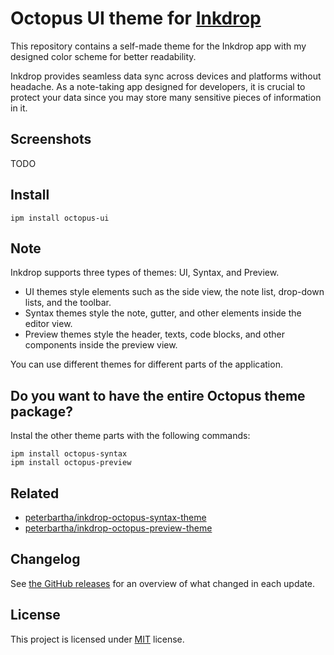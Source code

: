 # Octopus UI theme for [Inkdrop](https://inkdrop.app)

This repository contains a self-made theme for the Inkdrop app with my designed color scheme for better readability.

Inkdrop provides seamless data sync across devices and platforms without headache. As a note-taking app designed for developers, it is crucial to protect your data since you may store many sensitive pieces of information in it.

## Screenshots

TODO

## Install

```
ipm install octopus-ui
```

## Note

Inkdrop supports three types of themes: UI, Syntax, and Preview.

- UI themes style elements such as the side view, the note list, drop-down lists, and the toolbar.
- Syntax themes style the note, gutter, and other elements inside the editor view.
- Preview themes style the header, texts, code blocks, and other components inside the preview view.

You can use different themes for different parts of the application.

## Do you want to have the entire Octopus theme package?

Instal the other theme parts with the following commands:

```
ipm install octopus-syntax
ipm install octopus-preview
```

## Related

- [peterbartha/inkdrop-octopus-syntax-theme](https://github.com/peterbartha/inkdrop-octopus-syntax-theme)
- [peterbartha/inkdrop-octopus-preview-theme](https://github.com/peterbartha/inkdrop-octopus-preview-theme)

## Changelog

See [the GitHub releases](https://github.com/peterbartha/inkdrop-octopus-ui-theme/releases) for an overview of what changed in each update.

## License

This project is licensed under [MIT](LICENSE) license.
